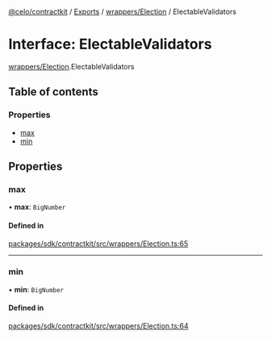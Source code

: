 [@celo/contractkit](../README.md) / [Exports](../modules.md) / [wrappers/Election](../modules/wrappers_Election.md) / ElectableValidators

# Interface: ElectableValidators

[wrappers/Election](../modules/wrappers_Election.md).ElectableValidators

## Table of contents

### Properties

- [max](wrappers_Election.ElectableValidators.md#max)
- [min](wrappers_Election.ElectableValidators.md#min)

## Properties

### max

• **max**: `BigNumber`

#### Defined in

[packages/sdk/contractkit/src/wrappers/Election.ts:65](https://github.com/celo-org/developer-tooling/blob/master/packages/sdk/contractkit/src/wrappers/Election.ts#L65)

___

### min

• **min**: `BigNumber`

#### Defined in

[packages/sdk/contractkit/src/wrappers/Election.ts:64](https://github.com/celo-org/developer-tooling/blob/master/packages/sdk/contractkit/src/wrappers/Election.ts#L64)
